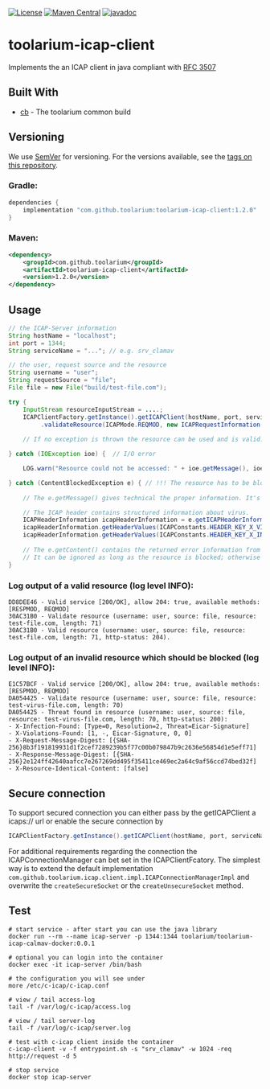 [![License](https://img.shields.io/github/license/toolarium/toolarium-icap-client)](https://github.com/toolarium/toolarium-icap-client/blob/master/LICENSE)
[![Maven Central](https://img.shields.io/maven-central/v/com.github.toolarium/toolarium-icap-client/1.2.0)](https://search.maven.org/artifact/com.github.toolarium/toolarium-icap-client/1.2.0/jar)
[![javadoc](https://javadoc.io/badge2/com.github.toolarium/toolarium-icap-client/javadoc.svg)](https://javadoc.io/doc/com.github.toolarium/toolarium-icap-client)

# toolarium-icap-client

Implements the an ICAP client in java compliant with [RFC 3507](https://www.ietf.org/rfc/rfc3507.txt)


## Built With

* [cb](https://github.com/toolarium/common-build) - The toolarium common build

## Versioning

We use [SemVer](http://semver.org/) for versioning. For the versions available, see the [tags on this repository](https://github.com/toolarium/toolarium-icap-client/tags). 


### Gradle:

```groovy
dependencies {
    implementation "com.github.toolarium:toolarium-icap-client:1.2.0"
}
```

### Maven:

```xml
<dependency>
    <groupId>com.github.toolarium</groupId>
    <artifactId>toolarium-icap-client</artifactId>
    <version>1.2.0</version>
</dependency>
```

## Usage

```java
// the ICAP-Server information
String hostName = "localhost";
int port = 1344;
String serviceName = "..."; // e.g. srv_clamav

// the user, request source and the resource
String username = "user";
String requestSource = "file";
File file = new File("build/test-file.com");

try {
    InputStream resourceInputStream = ....;
    ICAPClientFactory.getInstance().getICAPClient(hostName, port, serviceName)
         .validateResource(ICAPMode.REQMOD, new ICAPRequestInformation(username, requestSource), new ICAPResource(file.getName(), resourceInputStream, file.length()));
    
    // If no exception is thrown the resource can be used and is valid. 

} catch (IOException ioe) {  // I/O error

    LOG.warn("Resource could not be accessed: " + ioe.getMessage(), ioe);

} catch (ContentBlockedException e) { // !!! The resource has to be blocked !!! 
    
    // The e.getMessage() gives technical the proper information. It's already logged by the library.

    // The ICAP header contains structured information about virus.
    ICAPHeaderInformation icapHeaderInformation = e.getICAPHeaderInformation();
    icapHeaderInformation.getHeaderValues(ICAPConstants.HEADER_KEY_X_VIOLATIONS_FOUND);
    icapHeaderInformation.getHeaderValues(ICAPConstants.HEADER_KEY_X_INFECTION_FOUND);
    
    // The e.getContent() contains the returned error information from the ICAP-Server. 
    // It can be ignored as long as the resource is blocked; otherwise it gives a well structured response.
}
```

### Log output of a valid resource (log level INFO):
```
DD8DEE46 - Valid service [200/OK], allow 204: true, available methods: [RESPMOD, REQMOD]
30AC31B0 - Validate resource (username: user, source: file, resource: test-file.com, length: 71)
30AC31B0 - Valid resource (username: user, source: file, resource: test-file.com, length: 71, http-status: 204).
```

### Log output of an invalid resource which should be blocked (log level INFO):
```
E1C57BCF - Valid service [200/OK], allow 204: true, available methods: [RESPMOD, REQMOD]
DA054425 - Validate resource (username: user, source: file, resource: test-virus-file.com, length: 70)
DA054425 - Threat found in resource (username: user, source: file, resource: test-virus-file.com, length: 70, http-status: 200):
- X-Infection-Found: [Type=0, Resolution=2, Threat=Eicar-Signature]
- X-Violations-Found: [1, -, Eicar-Signature, 0, 0]
- X-Request-Message-Digest: [{SHA-256}8b3f191819931d1f2cef7289239b5f77c00b079847b9c2636e56854d1e5eff71]
- X-Response-Message-Digest: [{SHA-256}2e124ff42640aafcc7e267269dd495f35411ce469ec2a64c9af56ccd74bed32f]
- X-Resource-Identical-Content: [false]
```

## Secure connection
To support secured connection you can either pass by the getICAPClient a icaps:// url or enable the secure connection by

```java
ICAPClientFactory.getInstance().getICAPClient(hostName, port, serviceName, true).validateResource(....);
```

For additional requirements regarding the connection the ICAPConnectionManager can bet set in the ICAPClientFcatory. 
The simplest way is to extend the default implementation ``com.github.toolarium.icap.client.impl.ICAPConnectionManagerImpl`` and overwrite the 
``createSecureSocket`` or the ``createUnsecureSocket`` method. 



## Test 
```
# start service - after start you can use the java library
docker run --rm --name icap-server -p 1344:1344 toolarium/toolarium-icap-calmav-docker:0.0.1

# optional you can login into the container
docker exec -it icap-server /bin/bash

# the configuration you will see under
more /etc/c-icap/c-icap.conf

# view / tail access-log
tail -f /var/log/c-icap/access.log

# view / tail server-log
tail -f /var/log/c-icap/server.log

# test with c-icap client inside the container
c-icap-client -v -f entrypoint.sh -s "srv_clamav" -w 1024 -req http://request -d 5

# stop service
docker stop icap-server
```
